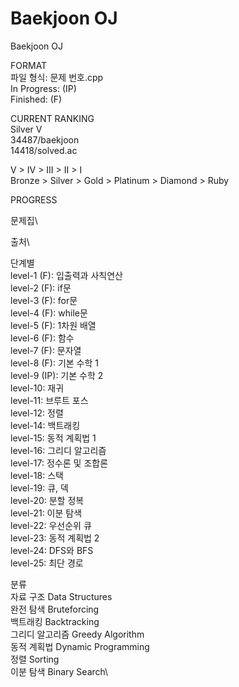 # Baekjoon OJ
Baekjoon OJ

FORMAT\
파일 형식: 문제 번호.cpp\
In Progress: (IP)\
Finished: (F)


CURRENT RANKING\
Silver V\
34487/baekjoon\
14418/solved.ac

V > IV > III > II > I\
Bronze > Silver > Gold > Platinum > Diamond > Ruby


PROGRESS

문제집\


출처\


단계별\
level-1 (F): 입출력과 사칙연산\
level-2 (F): if문\
level-3 (F): for문\
level-4 (F): while문\
level-5 (F): 1차원 배열\
level-6 (F): 함수\
level-7 (F): 문자열\
level-8 (F): 기본 수학 1\
level-9 (IP): 기본 수학 2\
level-10: 재귀\
level-11: 브루트 포스\
level-12: 정렬\
level-14: 백트래킹\
level-15: 동적 계획법 1\
level-16: 그리디 알고리즘\
level-17: 정수론 및 조합론\
level-18: 스택\
level-19: 큐, 덱\
level-20: 분할 정복\
level-21: 이분 탐색\
level-22: 우선순위 큐\
level-23: 동적 계획법 2\
level-24: DFS와 BFS\
level-25: 최단 경로


분류\
자료 구조 Data Structures\
완전 탐색 Bruteforcing\
백트래킹 Backtracking\
그리디 알고리즘 Greedy Algorithm\
동적 계획법 Dynamic Programming\
정렬 Sorting\
이분 탐색 Binary Search\


